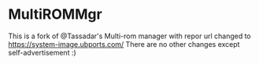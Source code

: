 MultiROMMgr
===========

This is a fork of @Tassadar's Multi-rom manager with repor url changed to https://system-image.ubports.com/
There are no other changes except self-advertisement :)
